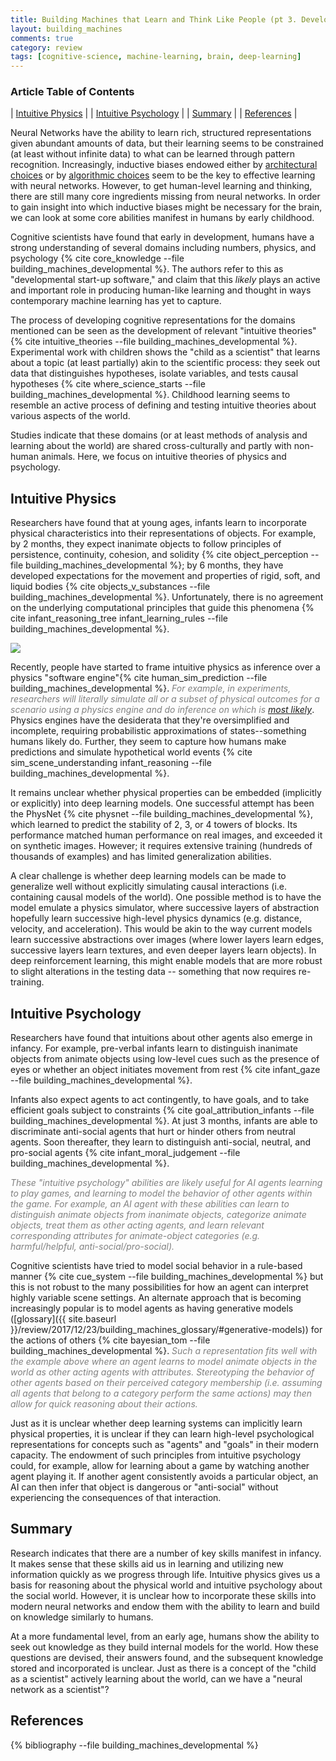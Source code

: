 ```yaml
---
title: Building Machines that Learn and Think Like People (pt 3. Developmental Software)
layout: building_machines
comments: true
category: review
tags: [cognitive-science, machine-learning, brain, deep-learning]
---
```


### Article Table of Contents

| [Intuitive Physics](#intuitive-physics) |
| [Intuitive Psychology](#intuitive-psychology) |
| [Summary](#summary) |
| [References](#references) |

Neural Networks have the ability to learn rich, structured representations given abundant amounts of data, but their learning seems to be constrained (at least without infinite data) to what can be learned through pattern recognition. Increasingly, inductive biases endowed either by [architectural choices](https://tryolabs.com/blog/2017/08/30/object-detection-an-overview-in-the-age-of-deep-learning/) or by [algorithmic choices](https://deepmind.com/research/publications/human-level-control-through-deep-reinforcement-learning/) seem to be the key to effective learning with neural networks. However, to get human-level learning and thinking, there are still many core ingredients missing from neural networks. In order to gain insight into which inductive biases might be necessary for the brain, we can look at some core abilities manifest in humans by early childhood. 

Cognitive scientists have found that early in development, humans have a strong understanding of several domains including numbers, physics, and psychology {% cite core_knowledge --file building_machines_developmental %}. The authors refer to this as "developmental start-up software," and claim that this *likely* plays an active and important role in producing human-like learning and thought in ways contemporary machine learning has yet to capture. 

The process of developing cognitive representations for the domains mentioned can be seen as the development of relevant "intuitive theories" {% cite intuitive_theories --file building_machines_developmental %}. 
Experimental work with children shows the "child as a scientist" that learns about a topic (at least partially) akin to the scientific process: they seek out data that distinguishes hypotheses, isolate variables, and tests causal hypotheses {% cite where_science_starts --file building_machines_developmental %}. Childhood learning seems to resemble an active process of defining and testing intuitive theories about various aspects of the world. 

Studies indicate that these domains (or at least methods of analysis and learning about the world) are shared cross-culturally and partly with non-human animals. Here, we focus on intuitive theories of physics and psychology.

## Intuitive Physics

Researchers have found that at young ages, infants learn to incorporate physical characteristics into their representations of objects. For example, by 2 months, they expect inanimate objects to follow principles of persistence, continuity, cohesion, and solidity {% cite object_perception --file building_machines_developmental %}; by 6 months, they have developed expectations for the movement and properties of rigid, soft, and liquid bodies {% cite objects_v_substances --file building_machines_developmental %}. Unfortunately, there is no agreement on the underlying computational principles that guide this phenomena {% cite infant_reasoning_tree infant_learning_rules --file building_machines_developmental %}.

<img src="{{ site.baseurl }}/files/posts/building_machines_like_people/intuitive_physics.png">

Recently, people have started to frame intuitive physics as inference over a physics "software engine"{% cite human_sim_prediction --file building_machines_developmental %}. <font color="grey"><em>For example, in experiments, researchers will literally simulate all or a subset of physical outcomes for a scenario using a physics engine and do inference on which is <a href="https://youtu.be/YORzoOYvonY?t=23m34s">most likely</a></em></font>. Physics engines have the desiderata that they're oversimplified and incomplete, requiring probabilistic approximations of states--something humans likely do. Further, they seem to capture how humans make predictions and simulate hypothetical world events {% cite sim_scene_understanding infant_reasoning --file building_machines_developmental %}.

It remains unclear whether physical properties can be embedded (implicitly or explicitly) into deep learning models. One successful attempt has been the PhysNet {% cite physnet --file building_machines_developmental %}, which learned to predict the stability of 2, 3, or 4 towers of blocks. Its performance matched human performance on real images, and exceeded it on synthetic images. However; it requires extensive training (hundreds of thousands of examples) and has limited generalization abilities.

A clear challenge is whether deep learning models can be made to generalize well without explicitly simulating causal interactions (i.e. containing causal models of the world). One possible method is to have the model emulate a physics simulator, where successive layers of abstraction hopefully learn successive high-level physics dynamics (e.g. distance, velocity, and acceleration). This would be akin to the way current models learn successive abstractions over images (where lower layers learn edges, successive layers learn textures, and even deeper layers learn objects). In deep reinforcement learning, this might enable models that are more robust to slight alterations in the testing data -- something that now requires re-training.

## Intuitive Psychology

Researchers have found that intuitions about other agents also emerge in infancy. For example, pre-verbal infants learn to distinguish inanimate objects from animate objects using low-level cues such as the presence of eyes or whether an object initiates movement from rest {% cite infant_gaze --file building_machines_developmental %}.

Infants also expect agents to act contingently, to have goals, and to take efficient goals subject to constraints {% cite goal_attribution_infants --file building_machines_developmental %}. At just 3 months, infants are able to discriminate anti-social agents that hurt or hinder others from neutral agents. Soon thereafter, they learn to distinguish anti-social, neutral, and pro-social agents {% cite infant_moral_judgement --file building_machines_developmental %}.

<font color="grey"><em>
These "intuitive psychology" abilities are likely useful for AI agents learning to play games, and learning to model the behavior of other agents within the game. For example, an AI agent with these abilities can learn to distinguish animate objects from inanimate objects, categorize animate objects, treat them as other acting agents, and learn relevant corresponding attributes for animate-object categories (e.g. harmful/helpful, anti-social/pro-social).</em></font><br>

Cognitive scientists have tried to model social behavior in a rule-based manner {% cite cue_system --file building_machines_developmental %} but this is not robust to the many possibilities for how an agent can interpret highly variable scene settings. An alternate approach that is becoming increasingly popular is to model agents as having generative models ([glossary]({{ site.baseurl }}/review/2017/12/23/building_machines_glossary/#generative-models)) for the actions of others {% cite bayesian_tom --file building_machines_developmental %}. <font color="grey"><em>Such a representation fits well with the example above where an agent learns to model animate objects in the world as other acting agents with attributes. Stereotyping the behavior of other agents based on their perceived category membership (i.e. assuming all agents that belong to a category perform the same actions) may then allow for quick reasoning about their actions.</em></font>

Just as it is unclear whether deep learning systems can implicitly learn physical properties, it is unclear if they can learn high-level psychological representations for concepts such as "agents" and "goals" in their modern capacity. The endowment of such principles from intuitive psychology could, for example, allow for learning about a game by watching another agent playing it. If another agent consistently avoids a particular object, an AI can then infer that object is dangerous or "anti-social" without experiencing the consequences of that interaction.


## Summary

Research indicates that there are a number of key skills manifest in infancy. It makes sense that these skills aid us in learning and utilizing new information quickly as we progress through life. Intuitive physics gives us a basis for reasoning about the physical world and intuitive psychology about the social world. However, it is unclear how to incorporate these skills into modern neural networks and endow them with the ability to learn and build on knowledge similarly to humans.

At a more fundamental level, from an early age, humans show the ability to seek out knowledge as they build internal models for the world. How these questions are devised, their answers found, and the subsequent knowledge stored and incorporated is unclear. Just as there is a concept of the "child as a scientist" actively learning about the world, can we have a "neural network as a scientist"?

## References

{% bibliography --file building_machines_developmental %}